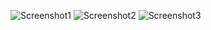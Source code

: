 ![Screenshot1](https://github.com/flashyhuckle/WeatherAppPro/tree/main/ReadmeScreenshots/ScreenshotLanding.png) ![Screenshot2](https://github.com/flashyhuckle/WeatherAppPro/tree/main/ReadmeScreenshots/ScreenshotForecast.png) ![Screenshot3](https://github.com/flashyhuckle/WeatherAppPro/tree/main/ReadmeScreenshots/ScreenshotFavorites.png)
